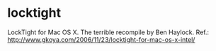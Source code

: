 locktight
=========

LockTight for Mac OS X. The terrible recompile by Ben Haylock. Ref.: http://www.gkoya.com/2006/11/23/locktight-for-mac-os-x-intel/
